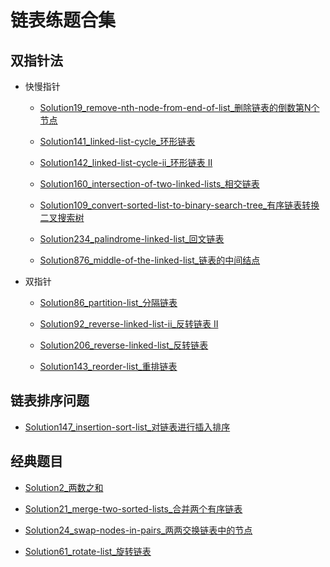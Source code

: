 # 链表练题合集

## 双指针法

- 快慢指针

  - [Solution19_remove-nth-node-from-end-of-list_删除链表的倒数第N个节点](../src/main/medium/list/Solution19.java)

  - [Solution141_linked-list-cycle_环形链表](../src/main/simple/list/Solution141.java)
  
  - [Solution142_linked-list-cycle-ii_环形链表 II](../src/main/medium/list/Solution142.java)
  
  - [Solution160_intersection-of-two-linked-lists_相交链表](../src/main/simple/list/Solution160.java)
  
  - [Solution109_convert-sorted-list-to-binary-search-tree_有序链表转换二叉搜索树](../src/main/medium/list/Solution109.java)

  - [Solution234_palindrome-linked-list_回文链表](../src/main/simple/list/Solution234.java)
  
  - [Solution876_middle-of-the-linked-list_链表的中间结点](../src/main/simple/list/Solution876.java)

- 双指针

  - [Solution86_partition-list_分隔链表](../src/main/medium/list/Solution86.java)
  
  - [Solution92_reverse-linked-list-ii_反转链表 II](../src/main/medium/list/Solution92.java)
  
  - [Solution206_reverse-linked-list_反转链表](../src/main/simple/list/Solution206.java)
  
  - [Solution143_reorder-list_重排链表](../src/main/medium/list/Solution143.java)
  
## 链表排序问题

  - [Solution147_insertion-sort-list_对链表进行插入排序](../src/main/medium/list/Solution147.java)
  
## 经典题目

  - [Solution2_两数之和](../src/main/medium/list/Solution2.java)
  
  - [Solution21_merge-two-sorted-lists_合并两个有序链表](../src/main/simple/list/Solution21.java)
  
  - [Solution24_swap-nodes-in-pairs_两两交换链表中的节点](../src/main/medium/list/Solution24.java)
  
  - [Solution61_rotate-list_旋转链表](../src/main/medium/list/Solution61.java)